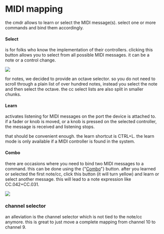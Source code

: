 # MIDI mapping

the cmdr allows to learn or select the MIDI message(s). select one or more commands and bind them accordingly.

#### Select
is for folks who know the implementation of their controllers. clicking this button allows you to select from all possible MIDI messages. it can be a note or a control change.

![](midimapping_http://cmdr.acidbuddha.com/img/noteselect.PNG)

for notes, we decided to provide an octave selector. so you do not need to scroll through a plain list of over hundred notes, instead you select the note and then select the octave. the cc select lists are also split in smaller chunks.

#### Learn
activates listening for MIDI messages on the port the device is attached to. if a fader or knob is moved, or a knob is pressed on the selected controller, the message is received and listening stops.

that should be convenient enough. the learn shortcut is CTRL+L. the learn mode is only available if a MIDI controller is found in the system.

#### Combo
there are occasions where you need to bind two MIDI messages to a command. this can be done using the {"[Combo](Combo)"} button. after you learned or selected the first note/cc, click this button (it will turn yellow) and learn or select another message. this will lead to a note expression like CC.042+CC.031.

![](midimapping_http://cmdr.acidbuddha.com/img/combocc.PNG)

### channel selector
an alleviation is the channel selector which is not tied to the note/cc anymore. this is great to just move a complete mapping from channel 10 to channel 9.